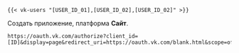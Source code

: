 ```
{{< vk-users "[USER_ID_01],[USER_ID_02],[USER_ID_02]" >}}
```

Создать приложение, платформа **Сайт**.

```
https://oauth.vk.com/authorize?client_id=[ID]&display=page&redirect_uri=https://oauth.vk.com/blank.html&scope=offline&response_type=token&v=5.52
```
